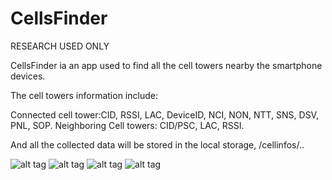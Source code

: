 # CellsFinder
RESEARCH USED ONLY

CellsFinder ia an app used to find all the cell towers nearby the smartphone devices.

The cell towers information include:

Connected cell tower:CID, RSSI, LAC, DeviceID, NCI, NON, NTT, SNS, DSV, PNL, SOP.
Neighboring Cell towers: CID/PSC, LAC, RSSI.

And all the collected data will be stored in the local storage, /cellinfos/..


![alt tag](https://github.com/aaronke/CellsFinder/blob/master/screenshots/Screenshot_2015-06-21-20-34-36.png)
![alt tag](https://github.com/aaronke/CellsFinder/blob/master/screenshots/Screenshot_2015-06-21-20-34-53.png)
![alt tag](https://github.com/aaronke/CellsFinder/blob/master/screenshots/Screenshot_2015-06-21-20-35-07.png)
![alt tag](https://github.com/aaronke/CellsFinder/blob/master/screenshots/Screenshot_2015-06-21-20-49-51.png)
